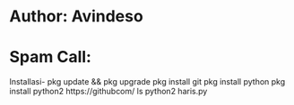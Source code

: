 # Author: Avindeso
# Spam Call:
Installasi-	pkg update && pkg upgrade
		pkg install git
		pkg install python
		pkg install python2
		https://github<dot>com/
		ls
		python2 haris.py
